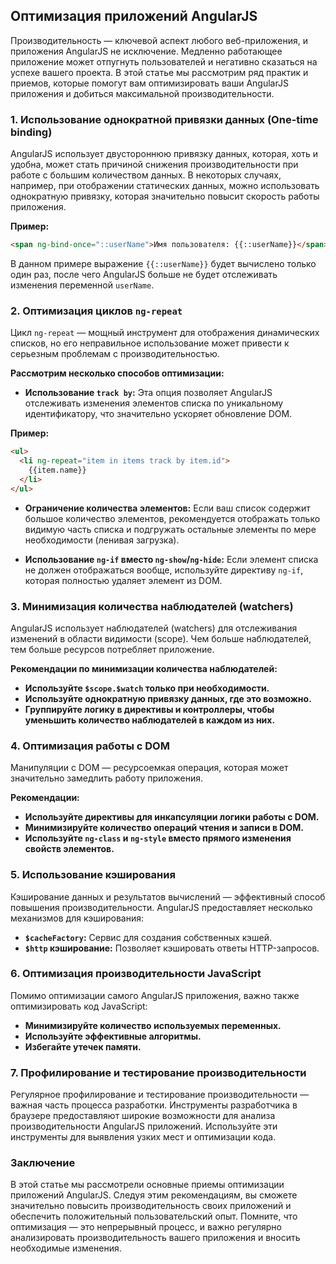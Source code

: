 ## Оптимизация приложений AngularJS

Производительность — ключевой аспект любого веб-приложения, и приложения AngularJS не исключение. Медленно работающее приложение может отпугнуть пользователей и негативно сказаться на успехе вашего проекта.  В этой статье мы рассмотрим ряд практик и приемов, которые помогут вам оптимизировать ваши AngularJS приложения и добиться максимальной производительности.

### 1. Использование однократной привязки данных (One-time binding)

AngularJS использует двустороннюю привязку данных, которая, хоть и удобна, может стать причиной снижения производительности при работе с большим количеством данных. В некоторых случаях, например, при отображении статических данных, можно использовать однократную привязку, которая значительно повысит скорость работы приложения. 

**Пример:**

```html
<span ng-bind-once="::userName">Имя пользователя: {{::userName}}</span>
```

В данном примере выражение `{{::userName}}` будет вычислено только один раз, после чего AngularJS больше не будет отслеживать изменения переменной `userName`.

### 2. Оптимизация циклов `ng-repeat`

Цикл `ng-repeat` — мощный инструмент для отображения динамических списков, но его неправильное использование может привести к серьезным проблемам с производительностью. 

**Рассмотрим несколько способов оптимизации:**

* **Использование `track by`:**  Эта опция позволяет AngularJS отслеживать изменения элементов списка по уникальному идентификатору, что значительно ускоряет обновление DOM.

**Пример:**

```html
<ul>
  <li ng-repeat="item in items track by item.id">
    {{item.name}}
  </li>
</ul>
```

* **Ограничение количества элементов:** Если ваш список содержит большое количество элементов, рекомендуется отображать только видимую часть списка и подгружать остальные элементы по мере необходимости (ленивая загрузка).

* **Использование `ng-if` вместо `ng-show`/`ng-hide`:** Если элемент списка не должен отображаться вообще, используйте директиву `ng-if`, которая полностью удаляет элемент из DOM.

### 3. Минимизация количества наблюдателей (watchers)

AngularJS использует наблюдателей (watchers) для отслеживания изменений в области видимости (scope). Чем больше наблюдателей, тем больше ресурсов потребляет приложение. 

**Рекомендации по минимизации количества наблюдателей:**

* **Используйте `$scope.$watch` только при необходимости.** 
* **Используйте однократную привязку данных, где это возможно.**
* **Группируйте логику в директивы и контроллеры, чтобы уменьшить количество наблюдателей в каждом из них.**

### 4. Оптимизация работы с DOM

Манипуляции с DOM — ресурсоемкая операция, которая может значительно замедлить работу приложения. 

**Рекомендации:**

* **Используйте директивы для инкапсуляции логики работы с DOM.**
* **Минимизируйте количество операций чтения и записи в DOM.**
* **Используйте `ng-class` и `ng-style` вместо прямого изменения свойств элементов.**

### 5. Использование кэширования

Кэширование данных и результатов вычислений — эффективный способ повышения производительности. AngularJS предоставляет несколько механизмов для кэширования:

* **`$cacheFactory`:** Сервис для создания собственных кэшей.
* **`$http` кэширование:**  Позволяет кэшировать ответы HTTP-запросов.

### 6. Оптимизация производительности JavaScript

Помимо оптимизации самого AngularJS приложения, важно также оптимизировать код JavaScript:

* **Минимизируйте количество используемых переменных.**
* **Используйте эффективные алгоритмы.**
* **Избегайте утечек памяти.**

### 7. Профилирование и тестирование производительности

Регулярное профилирование и тестирование производительности — важная часть процесса разработки. Инструменты разработчика в браузере предоставляют широкие возможности для анализа производительности AngularJS приложений. Используйте эти инструменты для выявления узких мест и оптимизации кода.

### Заключение

В этой статье мы рассмотрели основные приемы оптимизации приложений AngularJS. Следуя этим рекомендациям, вы сможете значительно повысить производительность своих приложений и обеспечить положительный пользовательский опыт. Помните, что оптимизация — это непрерывный процесс, и важно регулярно анализировать производительность вашего приложения и вносить необходимые изменения. 

